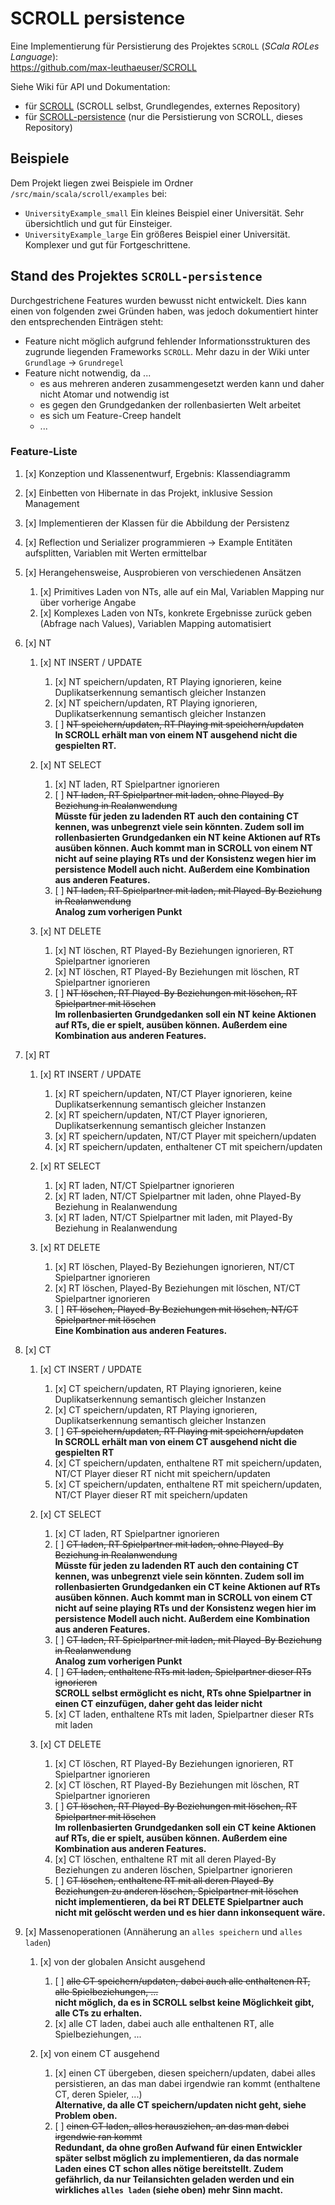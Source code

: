 # SCROLL persistence

Eine Implementierung für Persistierung des Projektes `SCROLL` (_SCala ROLes Language_):  
https://github.com/max-leuthaeuser/SCROLL  
  
Siehe Wiki für API und Dokumentation:

- für [SCROLL](https://github.com/max-leuthaeuser/SCROLL/wiki) (SCROLL selbst, Grundlegendes, externes Repository)
- für [SCROLL-persistence](https://github.com/christopher2007/SCROLL-persistence/wiki) (nur die Persistierung von SCROLL, dieses Repository)



## Beispiele

Dem Projekt liegen zwei Beispiele im Ordner `/src/main/scala/scroll/examples` bei:

- `UniversityExample_small` Ein kleines Beispiel einer Universität. Sehr übersichtlich und gut für Einsteiger.
- `UniversityExample_large` Ein größeres Beispiel einer Universität. Komplexer und gut für Fortgeschrittene.



## Stand des Projektes `SCROLL-persistence`

Durchgestrichene Features wurden bewusst nicht entwickelt. Dies kann einen von folgenden zwei Gründen haben, was jedoch dokumentiert
hinter den entsprechenden Einträgen steht:

- Feature nicht möglich aufgrund fehlender Informationsstrukturen des zugrunde liegenden Frameworks `SCROLL`. Mehr dazu in der Wiki unter `Grundlage` -> `Grundregel`
- Feature nicht notwendig, da ...
  - es aus mehreren anderen zusammengesetzt werden kann und daher nicht Atomar und notwendig ist
  - es gegen den Grundgedanken der rollenbasierten Welt arbeitet
  - es sich um Feature-Creep handelt
  - ...



### Feature-Liste

1. [x] Konzeption und Klassenentwurf, Ergebnis: Klassendiagramm
1. [x] Einbetten von Hibernate in das Projekt, inklusive Session Management
1. [x] Implementieren der Klassen für die Abbildung der Persistenz
1. [x] Reflection und Serializer programmieren -> Example Entitäten aufsplitten, Variablen mit Werten ermittelbar

1. [x] Herangehensweise, Ausprobieren von verschiedenen Ansätzen
   1. [x] Primitives Laden von NTs, alle auf ein Mal, Variablen Mapping nur über vorherige Angabe
   1. [x] Komplexes Laden von NTs, konkrete Ergebnisse zurück geben (Abfrage nach Values), Variablen Mapping automatisiert



1. [x] NT

   1. [x] NT INSERT / UPDATE
      1. [x] NT speichern/updaten, RT Playing ignorieren, keine Duplikatserkennung semantisch gleicher Instanzen
      1. [x] NT speichern/updaten, RT Playing ignorieren, Duplikatserkennung semantisch gleicher Instanzen
      1. [ ] ~~NT speichern/updaten, RT Playing mit speichern/updaten~~  
         **In SCROLL erhält man von einem NT ausgehend nicht die gespielten RT.**

   1. [x] NT SELECT
      1. [x] NT laden, RT Spielpartner ignorieren
      1. [ ] ~~NT laden, RT Spielpartner mit laden, ohne Played-By Beziehung in Realanwendung~~  
         **Müsste für jeden zu ladenden RT auch den containing CT kennen, was unbegrenzt viele sein könnten. Zudem soll im rollenbasierten
         Grundgedanken ein NT keine Aktionen auf RTs ausüben können. Auch kommt man in SCROLL von einem NT nicht auf seine playing RTs und
         der Konsistenz wegen hier im persistence Modell auch nicht. Außerdem eine Kombination aus anderen Features.**
      1. [ ] ~~NT laden, RT Spielpartner mit laden, mit Played-By Beziehung in Realanwendung~~  
         **Analog zum vorherigen Punkt**
         
   1. [x] NT DELETE
      1. [x] NT löschen, RT Played-By Beziehungen ignorieren, RT Spielpartner ignorieren
      1. [x] NT löschen, RT Played-By Beziehungen mit löschen, RT Spielpartner ignorieren
      1. [ ] ~~NT löschen, RT Played-By Beziehungen mit löschen, RT Spielpartner mit löschen~~  
         **Im rollenbasierten Grundgedanken soll ein NT keine Aktionen auf RTs, die er spielt, ausüben können. Außerdem eine Kombination aus anderen Features.**



1. [x] RT

   1. [x] RT INSERT / UPDATE
      1. [x] RT speichern/updaten, NT/CT Player ignorieren, keine Duplikatserkennung semantisch gleicher Instanzen
      1. [x] RT speichern/updaten, NT/CT Player ignorieren, Duplikatserkennung semantisch gleicher Instanzen
      1. [x] RT speichern/updaten, NT/CT Player mit speichern/updaten
      1. [x] RT speichern/updaten, enthaltener CT mit speichern/updaten

   1. [x] RT SELECT
      1. [x] RT laden, NT/CT Spielpartner ignorieren
      1. [x] RT laden, NT/CT Spielpartner mit laden, ohne Played-By Beziehung in Realanwendung
      1. [x] RT laden, NT/CT Spielpartner mit laden, mit Played-By Beziehung in Realanwendung

   1. [x] RT DELETE
      1. [x] RT löschen, Played-By Beziehungen ignorieren, NT/CT Spielpartner ignorieren
      1. [x] RT löschen, Played-By Beziehungen mit löschen, NT/CT Spielpartner ignorieren
      1. [ ] ~~RT löschen, Played-By Beziehungen mit löschen, NT/CT Spielpartner mit löschen~~  
         **Eine Kombination aus anderen Features.**



1. [x] CT

   1. [x] CT INSERT / UPDATE
      1. [x] CT speichern/updaten, RT Playing ignorieren, keine Duplikatserkennung semantisch gleicher Instanzen
      1. [x] CT speichern/updaten, RT Playing ignorieren, Duplikatserkennung semantisch gleicher Instanzen
      1. [ ] ~~CT speichern/updaten, RT Playing mit speichern/updaten~~  
         **In SCROLL erhält man von einem CT ausgehend nicht die gespielten RT**
      1. [x] CT speichern/updaten, enthaltene RT mit speichern/updaten, NT/CT Player dieser RT nicht mit speichern/updaten
      1. [x] CT speichern/updaten, enthaltene RT mit speichern/updaten, NT/CT Player dieser RT mit speichern/updaten

   1. [x] CT SELECT
      1. [x] CT laden, RT Spielpartner ignorieren
      1. [ ] ~~CT laden, RT Spielpartner mit laden, ohne Played-By Beziehung in Realanwendung~~  
         **Müsste für jeden zu ladenden RT auch den containing CT kennen, was unbegrenzt viele sein könnten. Zudem soll im rollenbasierten
         Grundgedanken ein CT keine Aktionen auf RTs ausüben können. Auch kommt man in SCROLL von einem CT nicht auf seine playing RTs und
          der Konsistenz wegen hier im persistence Modell auch nicht. Außerdem eine Kombination aus anderen Features.**
      1. [ ] ~~CT laden, RT Spielpartner mit laden, mit Played-By Beziehung in Realanwendung~~  
         **Analog zum vorherigen Punkt**
      1. [ ] ~~CT laden, enthaltene RTs mit laden, Spielpartner dieser RTs ignorieren~~  
         **SCROLL selbst ermöglicht es nicht, RTs ohne Spielpartner in einen CT einzufügen, daher geht das leider nicht**
      1. [x] CT laden, enthaltene RTs mit laden, Spielpartner dieser RTs mit laden

   1. [x] CT DELETE
      1. [x] CT löschen, RT Played-By Beziehungen ignorieren, RT Spielpartner ignorieren
      1. [x] CT löschen, RT Played-By Beziehungen mit löschen, RT Spielpartner ignorieren
      1. [ ] ~~CT löschen, RT Played-By Beziehungen mit löschen, RT Spielpartner mit löschen~~  
         **Im rollenbasierten Grundgedanken soll ein CT keine Aktionen auf RTs, die er spielt, ausüben können. Außerdem eine Kombination aus anderen Features.**
      1. [x] CT löschen, enthaltene RT mit all deren Played-By Beziehungen zu anderen löschen, Spielpartner ignorieren
      1. [ ] ~~CT löschen, enthaltene RT mit all deren Played-By Beziehungen zu anderen löschen, Spielpartner mit löschen~~  
         **nicht implementieren, da bei RT DELETE Spielpartner auch nicht mit gelöscht werden und es hier dann inkonsequent wäre.**  



1. [x] Massenoperationen (Annäherung an `alles speichern` und `alles laden`)

   1. [x] von der globalen Ansicht ausgehend
      1. [ ] ~~alle CT speichern/updaten, dabei auch alle enthaltenen RT, alle Spielbeziehungen, ...~~  
         **nicht möglich, da es in SCROLL selbst keine Möglichkeit gibt, alle CTs zu erhalten.**
      1. [x] alle CT laden, dabei auch alle enthaltenen RT, alle Spielbeziehungen, ...
   
   1. [x] von einem CT ausgehend
      1. [x] einen CT übergeben, diesen speichern/updaten, dabei alles persistieren, an das man dabei irgendwie ran kommt (enthaltene CT, deren Spieler, ...)  
         **Alternative, da alle CT speichern/updaten nicht geht, siehe Problem oben.**
      1. [ ] ~~einen CT laden, alles herausziehen, an das man dabei irgendwie ran kommt~~  
         **Redundant, da ohne großen Aufwand für einen Entwickler später selbst möglich zu implementieren, da das normale Laden eines CT schon alles
         nötige bereitstellt. Zudem gefährlich, da nur Teilansichten geladen werden und ein wirkliches `alles laden` (siehe oben) mehr Sinn macht.**

